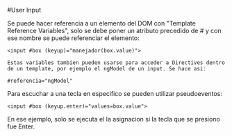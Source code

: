 #User Input

Se puede hacer referencia a un elemento del DOM con "Template Reference Variables", solo se debe poner un atributo precedido de # y con ese nombre se puede referenciar el elemento:

`<input #box (keyup)="manejador(box.value)">`
	
	Estas variables tambien pueden usarse para acceder a Directives dentro de un template, por ejemplo el ngModel de un input. Se hace asi:
	
`#referencia="ngModel"`


Para escuchar a una tecla en especifico se pueden utilizar pseudoeventos:

`<input #box (keyup.enter)="values=box.value">`

En ese ejemplo, solo se ejecuta el la asignacion si la tecla que se presiono fue Enter.